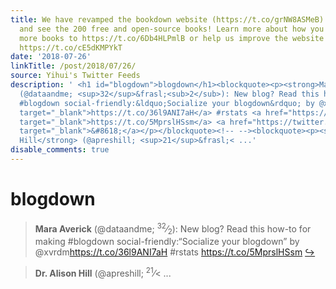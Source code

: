 ```yaml
---
title: We have revamped the bookdown website (https://t.co/grNW8ASMeB). Please come
  and see the 200 free and open-source books! Learn more about how you can contribute
  more books to https://t.co/6Db4HLPmlB or help us improve the website at https://t.co/WmP30DGAHW
  https://t.co/cE5dKMPYkT
date: '2018-07-26'
linkTitle: /post/2018/07/26/
source: Yihui's Twitter Feeds
description: ' <h1 id="blogdown">blogdown</h1><blockquote><p><strong>Mara Averick</strong>
  (@dataandme; <sup>32</sup>&frasl;<sub>2</sub>): New blog? Read this how-to for making
  #blogdown social-friendly:&ldquo;Socialize your blogdown&rdquo; by @xvrdm<a href="https://t.co/36l9ANI7aH"
  target="_blank">https://t.co/36l9ANI7aH</a> #rstats <a href="https://t.co/5MprslHSsm"
  target="_blank">https://t.co/5MprslHSsm</a> <a href="https://twitter.com/xieyihui/status/1022229274227605504"
  target="_blank">&#8618;</a></p></blockquote><!-- --><blockquote><p><strong>Dr. Alison
  Hill</strong> (@apreshill; <sup>21</sup>&frasl;< ...'
disable_comments: true
---
```

 <h1 id="blogdown">blogdown</h1><blockquote><p><strong>Mara Averick</strong> (@dataandme; <sup>32</sup>&frasl;<sub>2</sub>): New blog? Read this how-to for making #blogdown social-friendly:&ldquo;Socialize your blogdown&rdquo; by @xvrdm<a href="https://t.co/36l9ANI7aH" target="_blank">https://t.co/36l9ANI7aH</a> #rstats <a href="https://t.co/5MprslHSsm" target="_blank">https://t.co/5MprslHSsm</a> <a href="https://twitter.com/xieyihui/status/1022229274227605504" target="_blank">&#8618;</a></p></blockquote><!-- --><blockquote><p><strong>Dr. Alison Hill</strong> (@apreshill; <sup>21</sup>&frasl;< ...